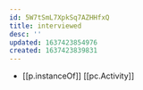 ```yaml
---
id: 5W7tSmL7XpkSq7AZHHfxQ
title: interviewed
desc: ''
updated: 1637423854976
created: 1637423839831
---
```




- [[p.instanceOf]] [[pc.Activity]]
